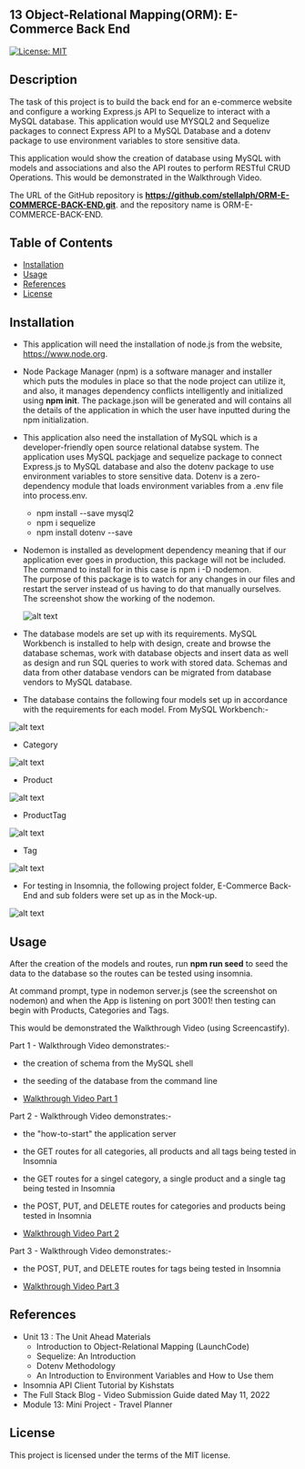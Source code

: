 ## 13 Object-Relational Mapping(ORM): E-Commerce Back End

[![License: MIT](https://img.shields.io/badge/License-MIT-yellow.svg)](https://opensource.org/licenses/MIT)

## Description

The task of this project is to build the back end for an e-commerce website and configure a working Express.js API to Sequelize to interact with a MySQL database.  This application would use MYSQL2 and Sequelize packages to connect Express API to a MySQL Database and a dotenv package to use environment variables to store sensitive data.

This application would show the creation of database using MySQL with models and associations and also the API routes to perform RESTful CRUD Operations.  This would be demonstrated in the Walkthrough Video.

The URL of the GitHub repository is <strong>https://github.com/stellalph/ORM-E-COMMERCE-BACK-END.git</strong>.
and the repository name is ORM-E-COMMERCE-BACK-END.

## Table of Contents

* [Installation](#installation)
* [Usage](#usage)
* [References](#references)
* [License](#license)

## Installation

* This application will need the installation of node.js from the website, https://www.node.org.

* Node Package Manager (npm) is a software manager and installer which puts the modules in place so that the node project can utilize it, and also, it manages dependency 
  conflicts intelligently and initialized using <strong>npm init</strong>.  The package.json will be generated and will contains all the details of the application in which the user have inputted during the npm initialization.

* This application also need the installation of MySQL which is a developer-friendly open source relational databse system.  The application uses MySQL packjage and 
  sequelize package to connect Express.js to MySQL database and also the dotenv package to use environment variables to store sensitive data. Dotenv is a zero-dependency module that loads environment variables from a .env file into process.env.

  - npm install --save mysql2
  - npm i sequelize
  - npm install dotenv --save 

* Nodemon is installed as development dependency meaning that if our application ever goes in production, this package will not be included. The command to install 
  for in this case is npm i -D nodemon.        
  The purpose of this package is to watch for any changes in our files and restart the server instead of us having to do that manually ourselves. The screenshot show the working of the nodemon.  
 
  ![alt text](/assets/image01.png)

* The database models are set up with its requirements.   MySQL Workbench is installed to help with design, create and browse the database schemas, work with database      objects and insert data as well as design and run SQL queries to work with stored data.  Schemas and data from other database vendors can be migrated from database vendors to MySQL database.

* The database contains the following four models set up in accordance with the requirements for each model.  From MySQL Workbench:-

 ![alt text](/assets/image02.png)     
 
* Category 

 ![alt text](/assets/image03.png) 

* Product

 ![alt text](/assets/image04.png)

* ProductTag

![alt text](/assets/image05.png)

* Tag

![alt text](/assets/image06.png)

* For testing in Insomnia, the following project folder, E-Commerce Back-End and sub folders were set up as in the Mock-up.

![alt text](/assets/image07.png)


## Usage

After the creation of the models and routes, run <strong>npm run seed</strong> to seed the data to the database so the routes can be tested using insomnia.

At command prompt, type in nodemon server.js (see the screenshot on nodemon) and when the App is listening on port 3001! then testing can begin with Products, Categories and Tags.

This would be demonstrated the Walkthrough Video (using Screencastify).

Part 1 - Walkthrough Video demonstrates:- 

* the creation of schema from the MySQL shell
* the seeding of the database from the command line

* [Walkthrough Video Part 1](https://drive.google.com/file/d/1pOxKltqHeRW11KXqH_M0vnj1SKEacWPo/view)

Part 2 - Walkthrough Video demonstrates:-

* the "how-to-start" the application server
* the GET routes for all categories, all products and all tags being tested in Insomnia
* the GET routes for a singel category, a single product and a single tag being tested in Insomnia
* the POST, PUT, and DELETE routes for categories and products being tested in Insomnia

* [Walkthrough Video Part 2](https://drive.google.com/file/d/1dnUBkNuXS-s4AIYcCVpVYBSpeqgGaV2Z/view)

Part 3 - Walkthrough Video demonstrates:-

* the POST, PUT, and DELETE routes for tags being tested in Insomnia

* [Walkthrough Video Part 3](https://drive.google.com/file/d/1X9IDwcaOH-dafB32Y9dMq6Y2WXHakM-n/view)

## References

* Unit 13 : The Unit Ahead Materials 
  - Introduction to Object-Relational Mapping (LaunchCode)
  - Sequelize: An Introduction
  - Dotenv Methodology
  - An Introduction to Environment Variables and How to Use them
* Insomnia API Client Tutorial by Kishstats
* The Full Stack Blog - Video Submission Guide dated May 11, 2022
* Module 13: Mini Project - Travel Planner


## License

This project is licensed under the terms of the MIT license.